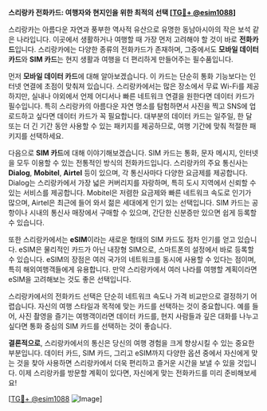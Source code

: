 **스리랑카 전화카드: 여행자와 현지인을 위한 최적의 선택 [[TG💪+ @esim1088](https://t.me/s/esim1088)]**

스리랑카는 아름다운 자연과 풍부한 역사적 유산으로 유명한 동남아시아의 작은 보석 같은 나라입니다. 이곳에서 생활하거나 여행할 때 가장 먼저 고려해야 할 것이 바로 **전화카드**입니다. 스리랑카에는 다양한 종류의 전화카드가 존재하며, 그중에서도 **모바일 데이터 카드**와 **SIM 카드**는 현지 생활과 여행을 더 편리하게 만들어주는 필수품입니다.

먼저 **모바일 데이터 카드**에 대해 알아보겠습니다. 이 카드는 단순히 통화 기능보다는 인터넷 연결에 초점이 맞춰져 있습니다. 스리랑카에서는 많은 장소에서 무료 Wi-Fi를 제공하지만, 실내나 야외에서 언제 어디서나 빠른 네트워크 연결을 원한다면 데이터 카드가 필수입니다. 특히 스리랑카의 아름다운 자연 명소를 탐험하면서 사진을 찍고 SNS에 업로드하고 싶다면 데이터 카드가 꼭 필요합니다. 대부분의 데이터 카드는 일주일, 한 달 또는 더 긴 기간 동안 사용할 수 있는 패키지를 제공하므로, 여행 기간에 맞춰 적절한 패키지를 선택하세요.

다음으로 **SIM 카드**에 대해 이야기해보겠습니다. SIM 카드는 통화, 문자 메시지, 인터넷을 모두 이용할 수 있는 전통적인 방식의 전화카드입니다. 스리랑카의 주요 통신사는 **Dialog**, **Mobitel**, **Airtel** 등이 있으며, 각 통신사마다 다양한 요금제를 제공합니다. Dialog는 스리랑카에서 가장 넓은 커버리지를 자랑하며, 특히 도시 지역에서 신뢰할 수 있는 서비스를 제공합니다. Mobitel은 저렴한 요금제와 빠른 네트워크 속도로 인기가 많으며, Airtel은 최근에 들어 와서 젊은 세대에게 인기 있는 선택입니다. SIM 카드는 공항이나 시내의 통신사 매장에서 구매할 수 있으며, 간단한 신분증만 있으면 쉽게 등록할 수 있습니다.

또한 스리랑카에서는 **eSIM**이라는 새로운 형태의 SIM 카드도 점차 인기를 얻고 있습니다. eSIM은 물리적인 카드가 아닌 내장형 SIM으로, 스마트폰의 설정에서 바로 등록할 수 있습니다. eSIM의 장점은 여러 국가의 네트워크를 동시에 사용할 수 있다는 점이며, 특히 해외여행객들에게 유용합니다. 만약 스리랑카에서 여러 나라를 여행할 계획이라면 eSIM을 고려해보는 것도 좋은 선택입니다.

스리랑카에서의 전화카드 선택은 단순히 네트워크 속도나 가격 비교만으로 결정하기 어렵습니다. 자신의 여행 스타일과 목적에 맞는 카드를 선택하는 것이 중요합니다. 예를 들어, 사진 촬영을 즐기는 여행객이라면 데이터 카드를, 현지 사람들과 깊은 대화를 나누고 싶다면 통화 중심의 SIM 카드를 선택하는 것이 좋습니다.

**결론적으로**, 스리랑카에서의 통신은 당신의 여행 경험을 크게 향상시킬 수 있는 중요한 부분입니다. 데이터 카드, SIM 카드, 그리고 eSIM까지 다양한 옵션 중에서 자신에게 맞는 것을 찾아 사용하면 스리랑카에서 더욱 편리하고 즐거운 시간을 보낼 수 있을 것입니다. 이제 스리랑카를 방문할 계획이 있다면, 자신에게 맞는 전화카드를 미리 준비해보세요! 

[[TG💪+ @esim1088](https://t.me/s/esim1088) ![Image](https://i.postimg.cc/Y0z9fWf4/image.png)]